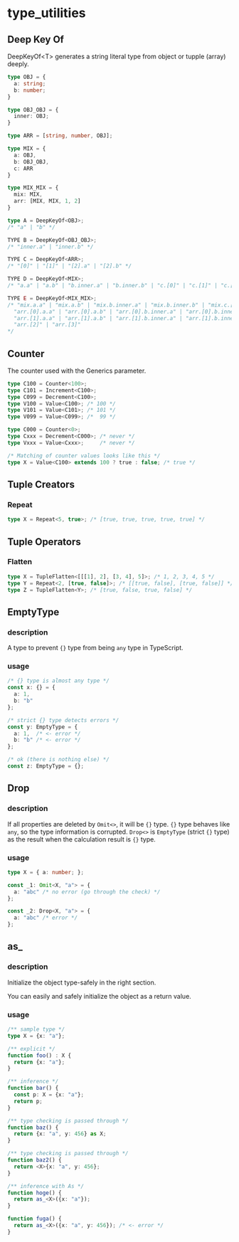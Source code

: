 # type_utilities

## Deep Key Of

DeepKeyOf&lt;T&gt; generates a string literal type from object or tupple (array) deeply.

```ts
type OBJ = {
  a: string;
  b: number;
}

type OBJ_OBJ = {
  inner: OBJ;
}

type ARR = [string, number, OBJ];

type MIX = {
  a: OBJ,
  b: OBJ_OBJ,
  c: ARR
}

type MIX_MIX = {
  mix: MIX,
  arr: [MIX, MIX, 1, 2]
}

type A = DeepKeyOf<OBJ>;
/* "a" | "b" */

TYPE B = DeepKeyOf<OBJ_OBJ>;
/* "inner.a" | "inner.b" */

TYPE C = DeepKeyOf<ARR>;
/* "[0]" | "[1]" | "[2].a" | "[2].b" */

TYPE D = DeepKeyOf<MIX>;
/* "a.a" | "a.b" | "b.inner.a" | "b.inner.b" | "c.[0]" | "c.[1]" | "c.[2].a" | "c.[2].b" */

TYPE E = DeepKeyOf<MIX_MIX>;
/* "mix.a.a" | "mix.a.b" | "mix.b.inner.a" | "mix.b.inner.b" | "mix.c.[0]" | "mix.c.[1]" | "mix.c.[2].a" | "mix.c.[2].b" |
  "arr.[0].a.a" | "arr.[0].a.b" | "arr.[0].b.inner.a" | "arr.[0].b.inner.b" | "arr.[0].c.[0]" | "arr.[0].c.[1]" | "arr.[0].c.[2].a" | "arr.[0].c.[2].b" |
  "arr.[1].a.a" | "arr.[1].a.b" | "arr.[1].b.inner.a" | "arr.[1].b.inner.b" | "arr.[1].c.[0]" | "arr.[1].c.[1]" | "arr.[1].c.[2].a" | "arr.[1].c.[2].b" |
  "arr.[2]" | "arr.[3]"
*/
```

## Counter

The counter used with the Generics parameter.

```ts
type C100 = Counter<100>;
type C101 = Increment<C100>;
type C099 = Decrement<C100>;
type V100 = Value<C100>; /* 100 */
type V101 = Value<C101>; /* 101 */
type V099 = Value<C099>; /*  99 */

type C000 = Counter<0>;
type Cxxx = Decrement<C000>; /* never */
type Vxxx = Value<Cxxx>;     /* never */

/* Matching of counter values ​​looks like this */
type X = Value<C100> extends 100 ? true : false; /* true */
```

## Tuple Creators

### Repeat

```ts
type X = Repeat<5, true>; /* [true, true, true, true, true] */
```

## Tuple Operators

### Flatten

```ts
type X = TupleFlatten<[[[1], 2], [3, 4], 5]>; /* 1, 2, 3, 4, 5 */
type Y = Repeat<2, [true, false]>; /* [[true, false], [true, false]] */
type Z = TupleFlatten<Y>; /* [true, false, true, false] */
```

## EmptyType

### description

A type to prevent `{}` type from being `any` type in TypeScript.

### usage

```ts
/* {} type is almost any type */
const x: {} = {
  a: 1,
  b: "b"
};

/* strict {} type detects errors */
const y: EmptyType = {
  a: 1,  /* <- error */
  b: "b" /* <- error */
};

/* ok (there is nothing else) */
const z: EmptyType = {}; 
```

## Drop

### description

If all properties are deleted by `Omit<>`, it will be `{}` type. `{}` type behaves like `any`, so the type information is corrupted. `Drop<>` is `EmptyType` (strict `{}` type) as the result when the calculation result is `{}` type.




### usage

```ts
type X = { a: number; };

const _1: Omit<X, "a"> = {
  a: "abc" /* no error (go through the check) */
};

const _2: Drop<X, "a"> = {
  a: "abc" /* error */
};
```

## as_

### description

Initialize the object type-safely in the right section.

You can easily and safely initialize the object as a return value.

### usage

```ts
/** sample type */
type X = {x: "a"};

/** explicit */
function foo() : X {
  return {x: "a"};
}

/** inference */
function bar() {
  const p: X = {x: "a"};
  return p;
}

/** type checking is passed through */
function baz() {
  return {x: "a", y: 456} as X;
}

/** type checking is passed through */
function baz2() {
  return <X>{x: "a", y: 456};
}

/** inference with As */
function hoge() {
  return as_<X>({x: "a"});
}

function fuga() {
  return as_<X>({x: "a", y: 456}); /* <- error */
}
```
